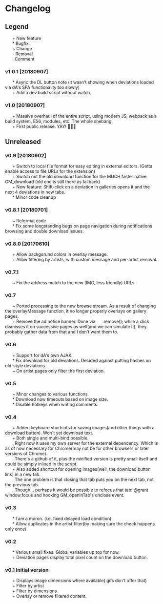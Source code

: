 # Changelog

## Legend
&nbsp;&nbsp;&nbsp;&nbsp;&nbsp;&nbsp;\+  New feature  
&nbsp;&nbsp;&nbsp;&nbsp;&nbsp;&nbsp;\*  Bugfix  
&nbsp;&nbsp;&nbsp;&nbsp;&nbsp;&nbsp;\~  Change  
&nbsp;&nbsp;&nbsp;&nbsp;&nbsp;&nbsp;\-  Removal  
&nbsp;&nbsp;&nbsp;&nbsp;&nbsp;&nbsp;\.  Comment  

### v1.0.1 [20180907]
&nbsp;&nbsp;&nbsp;&nbsp;&nbsp;&nbsp;\* Async the DL button note (it wasn't showing when deviations loaded via dA's SPA functionality too slowly)  
&nbsp;&nbsp;&nbsp;&nbsp;&nbsp;&nbsp;\+ Add a dev build script without watch.

### v1.0 [20180907]
&nbsp;&nbsp;&nbsp;&nbsp;&nbsp;&nbsp;\+ Massive overhaul of the entire script, using modern JS, webpack as a build system, ES6, modules, etc. The whole shebang.  
&nbsp;&nbsp;&nbsp;&nbsp;&nbsp;&nbsp;\+ First public release. YAY! 🎉🎉🎉  

## Unreleased

### v0.9 [20180902]
&nbsp;&nbsp;&nbsp;&nbsp;&nbsp;&nbsp;\+ Switch to local file format for easy editing in external editors. (Gotta enable access to file URLs for the extension)  
&nbsp;&nbsp;&nbsp;&nbsp;&nbsp;&nbsp;\+ Switch out the old download function for the MUCH faster native GM_download (old one is still there as fallback)  
&nbsp;&nbsp;&nbsp;&nbsp;&nbsp;&nbsp;\+ New feature: Shift-click on a deviation in galleries opens it and the next 4 deviations in new tabs.  
&nbsp;&nbsp;&nbsp;&nbsp;&nbsp;&nbsp;\* Minor code cleanup  

### v0.8.1 [20180701]
&nbsp;&nbsp;&nbsp;&nbsp;&nbsp;&nbsp;\~ Reformat code  
&nbsp;&nbsp;&nbsp;&nbsp;&nbsp;&nbsp;\* Fix some longstanding bugs on page navigation during notifications browsing and double download issues.  

### v0.8.0 [20170610]
&nbsp;&nbsp;&nbsp;&nbsp;&nbsp;&nbsp;\+ Allow backgorund colors in overlay message.  
&nbsp;&nbsp;&nbsp;&nbsp;&nbsp;&nbsp;\+ Allow filtering by artists, with custom message and per-artist removal.  

### v0.7.1
&nbsp;&nbsp;&nbsp;&nbsp;&nbsp;&nbsp;\~ Fix the address match to the new (IMO, less friendly) URLs  

### v0.7
&nbsp;&nbsp;&nbsp;&nbsp;&nbsp;&nbsp;\~ Ported processing to the new browse stream. As a result of changing the overlayMessage function, it no longer properly overlays on gallery pages.  
&nbsp;&nbsp;&nbsp;&nbsp;&nbsp;&nbsp;\+ Remove the ad notice banner. Done via&nbsp;&nbsp;&nbsp;&nbsp;&nbsp;&nbsp;\.remove(); while a click dismisses it on successive pages as well(and we can simulate it), they probably gather data from that and I don't want them to.  

### v0.6
&nbsp;&nbsp;&nbsp;&nbsp;&nbsp;&nbsp;\+ Support for dA's own AJAX.  
&nbsp;&nbsp;&nbsp;&nbsp;&nbsp;&nbsp;\* Fix download for old deviations. Decided against putting hashes on old-style deviations.  
&nbsp;&nbsp;&nbsp;&nbsp;&nbsp;&nbsp;\~ On artist pages only filter the first deviation.  

### v0.5
&nbsp;&nbsp;&nbsp;&nbsp;&nbsp;&nbsp;\~ Minor changes to various functions.  
&nbsp;&nbsp;&nbsp;&nbsp;&nbsp;&nbsp;\* Download now timeouts based on image size.  
&nbsp;&nbsp;&nbsp;&nbsp;&nbsp;&nbsp;\* Disable hotkeys when writing comments.  

### v0.4
&nbsp;&nbsp;&nbsp;&nbsp;&nbsp;&nbsp;\+ Added keyboard shortcuts for saving images(and other things with a download button). Won't yet download text.  
&nbsp;&nbsp;&nbsp;&nbsp;&nbsp;&nbsp;\+ Both single and multi-bind possible.  
&nbsp;&nbsp;&nbsp;&nbsp;&nbsp;&nbsp;\. Right now it uses my own server for the external dependency. Which is as of now necessary for Chrome(may not be for other browsers or later versions of Chrome).  
&nbsp;&nbsp;&nbsp;&nbsp;&nbsp;&nbsp;\. There's a github of it, plus the minified version is pretty small itself and could be simply inlined in the script.  
&nbsp;&nbsp;&nbsp;&nbsp;&nbsp;&nbsp;\+ Also added shortcut for opening images(well, the download button link) in a new tab.  
&nbsp;&nbsp;&nbsp;&nbsp;&nbsp;&nbsp;\. The one problem is that closing that tab puts you on the next tab, not the previous tab.  
&nbsp;&nbsp;&nbsp;&nbsp;&nbsp;&nbsp;\. Though... perhaps it would be possible to refocus that tab: @grant window.focus and hooking GM_openInTab's onclose event.  

### v0.3
&nbsp;&nbsp;&nbsp;&nbsp;&nbsp;&nbsp;\* I am a moron. (i.e. fixed delayed load condition)  
&nbsp;&nbsp;&nbsp;&nbsp;&nbsp;&nbsp;\* Allow duplicates in the artist filter(by making sure the check happens only once).  

### v0.2
&nbsp;&nbsp;&nbsp;&nbsp;&nbsp;&nbsp;\* Various small fixes. Global variables up top for now.  
&nbsp;&nbsp;&nbsp;&nbsp;&nbsp;&nbsp;\+ Deviation pages display total pixel count on the download button.  

### v0.1 Initial version
&nbsp;&nbsp;&nbsp;&nbsp;&nbsp;&nbsp;\+ Displays image dimensions where available(.gifs don't offer that)  
&nbsp;&nbsp;&nbsp;&nbsp;&nbsp;&nbsp;\+ Filter by artist  
&nbsp;&nbsp;&nbsp;&nbsp;&nbsp;&nbsp;\+ Filter by dimensions  
&nbsp;&nbsp;&nbsp;&nbsp;&nbsp;&nbsp;\+ Overlay or remove filtered content.  

